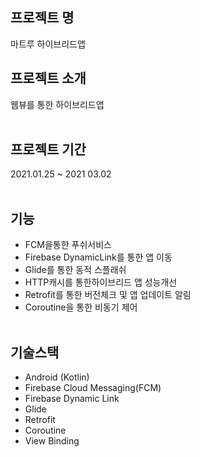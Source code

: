 ## 프로젝트 명
마트루 하이브리드앱

## 프로젝트 소개
웹뷰를 통한 하이브리드앱
<br><br>

## 프로젝트 기간
2021.01.25 ~ 2021 03.02<br><br>

## 기능
* FCM을통한 푸쉬서비스 
* Firebase DynamicLink를 통한 앱 이동 
* Glide를 통한 동적 스플래쉬 
* HTTP캐시를 통한하이브리드 앱 성능개선
* Retrofit를 통한 버전체크 및 앱 업데이트 알림 
* Coroutine을 통한 비동기 제어
<br><br>



## 기술스택
* Android (Kotlin)
* Firebase Cloud Messaging(FCM)
* Firebase Dynamic Link
* Glide
* Retrofit
* Coroutine 
* View Binding
<br><br>
